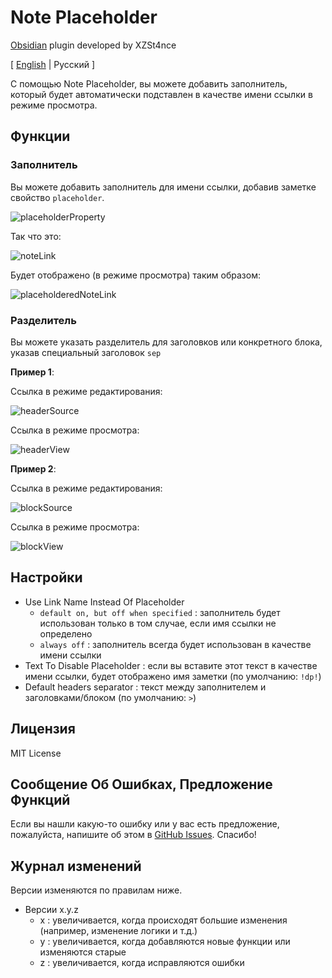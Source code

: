 # Note Placeholder

[Obsidian](https://obsidian.md) plugin developed by XZSt4nce

[ [English](https://github.com/XZSt4nce/obsidian-note-placeholder/blob/main/README.md) | Русский ]

С помощью Note Placeholder, вы можете добавить заполнитель, который будет автоматически подставлен в качестве имени ссылки в режиме просмотра.

## Функции

### Заполнитель

Вы можете добавить заполнитель для имени ссылки, добавив заметке свойство `placeholder`.

![placeholderProperty](https://github.com/XZSt4nce/obsidian-note-placeholder/blob/main/images/placeholderProperty.png)

Так что это:

![noteLink](https://github.com/XZSt4nce/obsidian-note-placeholder/blob/main/images/noteLink.png)

Будет отображено (в режиме просмотра) таким образом:

![placeholderedNoteLink](https://github.com/XZSt4nce/obsidian-note-placeholder/blob/main/images/placeholderedNoteLink.png)

### Разделитель

Вы можете указать разделитель для заголовков или конкретного блока, указав специальный заголовок `sep`

**Пример 1**:

Ссылка в режиме редактирования:

![headerSource](https://github.com/XZSt4nce/obsidian-note-placeholder/blob/main/images/headerSource.png)

Ссылка в режиме просмотра:

![headerView](https://github.com/XZSt4nce/obsidian-note-placeholder/blob/main/images/headerView.png)

**Пример 2**:

Ссылка в режиме редактирования:

![blockSource](https://github.com/XZSt4nce/obsidian-note-placeholder/blob/main/images/blockSource.png)

Ссылка в режиме просмотра:

![blockView](https://github.com/XZSt4nce/obsidian-note-placeholder/blob/main/images/blockView.png)

## Настройки

- Use Link Name Instead Of Placeholder
  - `default on, but off when specified` : заполнитель будет использован только в том случае, если имя ссылки не определено
  - `always off` : заполнитель всегда будет использован в качестве имени ссылки
- Text To Disable Placeholder : если вы вставите этот текст в качестве имени ссылки, будет отображено имя заметки (по умолчанию: `!dp!`)
- Default headers separator : текст между заполнителем и заголовками/блоком (по умолчанию: ` > `)

## Лицензия

MIT License

## Сообщение Об Ошибках, Предложение Функций

Если вы нашли какую-то ошибку или у вас есть предложение, пожалуйста, напишите об этом в [GitHub Issues](https://github.com/XZSt4nce/note-placeholder/issues). Спасибо!

## Журнал изменений

Версии изменяются по правилам ниже.

- Версии x.y.z
  - x : увеличивается, когда происходят большие изменения (например, изменение логики и т.д.)
  - y : увеличивается, когда добавляются новые функции или изменяются старые
  - z : увеличивается, когда исправляются ошибки
